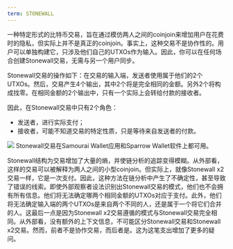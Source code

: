 ```yaml
---
term: STONEWALL
---
```


一种特定形式的比特币交易，旨在通过模仿两人之间的coinjoin来增加用户在花费时的隐私，但实际上并不是真正的coinjoin。事实上，这种交易不是协作性的。用户可以单独构建它，只涉及他们自己的UTXOs作为输入。因此，你可以在任何场合创建Stonewall交易，无需与另一个用户同步。

Stonewall交易的操作如下：在交易的输入端，发送者使用属于他们的2个UTXOs。然后，交易产生4个输出，其中2个将是完全相同的金额。另外2个将构成找零。在相同金额的2个输出中，只有一个实际上会转给付款的接收者。

因此，在Stonewall交易中只有2个角色：
* 发送者，进行实际支付；
* 接收者，可能不知道交易的特定性质，只是等待来自发送者的付款。

![](../../dictionnaire/assets/33.png)
Stonewall交易在Samourai Wallet应用和Sparrow Wallet软件上都可用。

Stonewall结构为交易增加了大量的熵，并使链分析的追踪变得模糊。从外部看，这样的交易可以被解释为两人之间的小型coinjoin。但实际上，就像Stonewall x2交易一样，它是一次支付。因此，这种方法在链分析中产生了不确定性，甚至导致了错误的线索。即使外部观察者设法识别出Stonewall交易的模式，他们也不会拥有所有信息。他们将无法确定哪两个相同金额的UTXOs对应于支付。此外，他们将无法确定输入端的两个UTXOs是来自两个不同的人，还是属于一个将它们合并的人。这最后一点是因为Stonewall x2交易遵循的模式与Stonewall交易完全相同。从外部看，没有额外的上下文信息，不可能区分Stonewall交易和Stonewall x2交易。然而，前者不是协作交易，而后者是。这为这笔支出增加了更多的疑问。